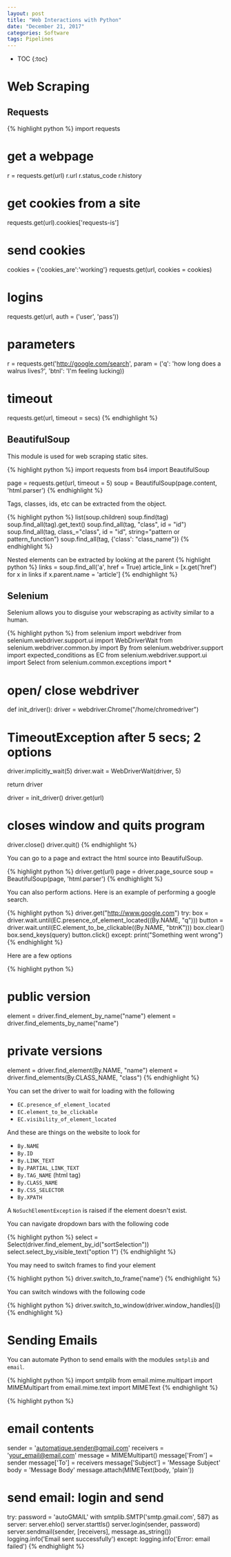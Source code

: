 ```yaml
---
layout: post
title: "Web Interactions with Python"
date: "December 21, 2017"
categories: Software
tags: Pipelines
---
```


* TOC
{:toc}




# Web Scraping

## Requests

{% highlight python %}
import requests

# get a webpage
r = requests.get(url)
r.url
r.status_code
r.history

# get cookies from a site
requests.get(url).cookies['requests-is']

# send cookies
cookies = {'cookies_are':'working'}
requests.get(url, cookies = cookies)

# logins
requests.get(url, auth = ('user', 'pass'))

# parameters
r = requests.get('http://google.com/search', param = ('q': 'how long does a walrus lives?', 'btnl': 'I'm feeling lucking))

# timeout
requests.get(url, timeout = secs)
{% endhighlight %}

## BeautifulSoup

This module is used for web scraping static sites.

{% highlight python %}
import requests
from bs4 import BeautifulSoup

page = requests.get(url, timeout = 5)
soup = BeautifulSoup(page.content, 'html.parser')
{% endhighlight %}

Tags, classes, ids, etc can be extracted from the object.

{% highlight python %}
list(soup.children)
soup.find(tag)
soup.find_all(tag).get_text()
soup.find_all(tag, "class", id = "id")
soup.find_all(tag, class_="class", id = "id", string="pattern or pattern_function")
soup.find_all(tag, {'class': "class_name"})
{% endhighlight %}

Nested elements can be extracted by looking at the parent
{% highlight python %}
links = soup.find_all('a', href = True)
article_link = [x.get('href') for x in links if x.parent.name = 'article']
{% endhighlight %}

## Selenium

Selenium allows you to disguise your webscraping as activity similar to a human.

{% highlight python %}
from selenium import webdriver
from selenium.webdriver.support.ui import WebDriverWait
from selenium.webdriver.common.by import By
from selenium.webdriver.support import expected_conditions as EC
from selenium.webdriver.support.ui import Select
from selenium.common.exceptions import *

# open/ close webdriver
def init_driver():
  driver = webdriver.Chrome("/home/chromedriver")
  
  # TimeoutException after 5 secs; 2 options
  driver.implicitly_wait(5)
  driver.wait = WebDriverWait(driver, 5)
  
  return driver
  
driver = init_driver()
driver.get(url)

# closes window and quits program
driver.close()
driver.quit()
{% endhighlight %}

You can go to a page and extract the html source into BeautifulSoup.

{% highlight python %}
driver.get(url)
page = driver.page_source
soup = BeautifulSoup(page, 'html.parser')
{% endhighlight %}

You can also perform actions. Here is an example of performing a google search. 

{% highlight python %}
driver.get("http://www.google.com")
try:
  box = driver.wait.until(EC.presence_of_element_located((By.NAME, "q")))
  button = driver.wait.until(EC.element_to_be_clickable((By.NAME, "btnK")))
  box.clear()
  box.send_keys(query)
  button.click()
except:
  print("Something went wrong")
{% endhighlight %}

Here are a few options

{% highlight python %}
# public version
element = driver.find_element_by_name("name")
element = driver.find_elements_by_name("name")

# private versions
element = driver.find_element(By.NAME, "name")
element = driver.find_elements(By.CLASS_NAME, "class")
{% endhighlight %}

You can set the driver to wait for loading with the following

* `EC.presence_of_element_located`
* `EC.element_to_be_clickable`
* `EC.visibility_of_element_located`

And these are things on the website to look for

* `By.NAME`
* `By.ID`
* `By.LINK_TEXT`
* `By.PARTIAL_LINK_TEXT`
* `By.TAG_NAME` (html tag)
* `By.CLASS_NAME`
* `By.CSS_SELECTOR`
* `By.XPATH`

A `NoSuchElementException` is raised if the element doesn't exist.

You can navigate dropdown bars with the following code

{% highlight python %}
select = Select(driver.find_element_by_id("sortSelection"))
select.select_by_visible_text("option 1")
{% endhighlight %}

You may need to switch frames to find your element

{% highlight python %}
driver.switch_to_frame('name')
{% endhighlight %}

You can switch windows with the following code

{% highlight python %}
driver.switch_to_window(driver.window_handles[i])
{% endhighlight %}

# Sending Emails

You can automate Python to send emails with the modules `smtplib` and `email`.

{% highlight python %}
import smtplib
from email.mime.multipart import MIMEMultipart
from email.mime.text import MIMEText
{% endhighlight %}

{% highlight python %}
# email contents
sender = 'automatique.sender@gmail.com'
receivers = 'your_email@email.com'
message = MIMEMultipart()
message['From'] = sender
message['To'] = receivers
message['Subject'] = 'Message Subject'
body = 'Message Body'
message.attach(MIMEText(body, 'plain'))

# send email: login and send
try:
  password = 'autoGMAIL'
  with smtplib.SMTP('smtp.gmail.com', 587) as server:
    server.ehlo()
    server.starttls()
    server.login(sender, password)
    server.sendmail(sender, [receivers], message.as_string())
  logging.info('Email sent successfully')
except:
  logging.info('Error: email failed')
{% endhighlight %}

